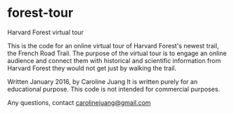# forest-tour
Harvard Forest virtual tour

This is the code for an online virtual tour of Harvard Forest's newest trail, the French Road Trail.
The purpose of the virtual tour is to engage an online audience and connect them with historical and scientific
information from Harvard Forest they would not get just by walking the trail.

Written January 2016, by Caroline Juang
It is written purely for an educational purpose. This code is not intended for commercial purposes.

Any questions, contact carolinejuang@gmail.com
